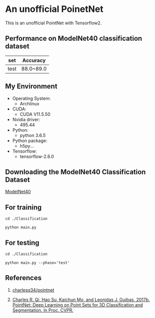 # An unofficial PoinetNet
This is an unofficial PointNet with Tensorflow2.

## Performance on ModelNet40 classification dataset

| set      | Accuracy      |
| :---:    | :---:    |
| test    |88.0~89.0         | 

## My Environment
- Operating System:
  - Archlinux
- CUDA:
  - CUDA V11.5.50 
- Nvidia driver:
  - 495.44
- Python:
  - python 3.6.5
- Python package:
  - h5py...
- Tensorflow:
  - tensorflow-2.6.0

## Downloading the ModelNet40 Classification Dataset
[ModelNet40](https://shapenet.cs.stanford.edu/media/modelnet40_ply_hdf5_2048.zip)


## For training
```
cd ./Classification
```
```
python main.py
```

## For testing
```
cd ./Classification
```
```
python main.py --phase='test'
```

## References

1. [charlesq34/pointnet](https://github.com/charlesq34/pointnet)

2. [Charles R. Qi, Hao Su, Kaichun Mo, and Leonidas J. Guibas. 2017b. PointNet: Deep
Learning on Point Sets for 3D Classification and Segmentation. In Proc. CVPR.](https://arxiv.org/abs/1612.00593)

